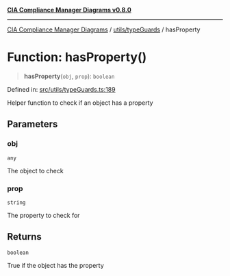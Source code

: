 [**CIA Compliance Manager Diagrams v0.8.0**](../../../README.md)

***

[CIA Compliance Manager Diagrams](../../../modules.md) / [utils/typeGuards](../README.md) / hasProperty

# Function: hasProperty()

> **hasProperty**(`obj`, `prop`): `boolean`

Defined in: [src/utils/typeGuards.ts:189](https://github.com/Hack23/cia-compliance-manager/blob/78912779fad2796d4afcf9e0a863cca80a66b25f/src/utils/typeGuards.ts#L189)

Helper function to check if an object has a property

## Parameters

### obj

`any`

The object to check

### prop

`string`

The property to check for

## Returns

`boolean`

True if the object has the property
